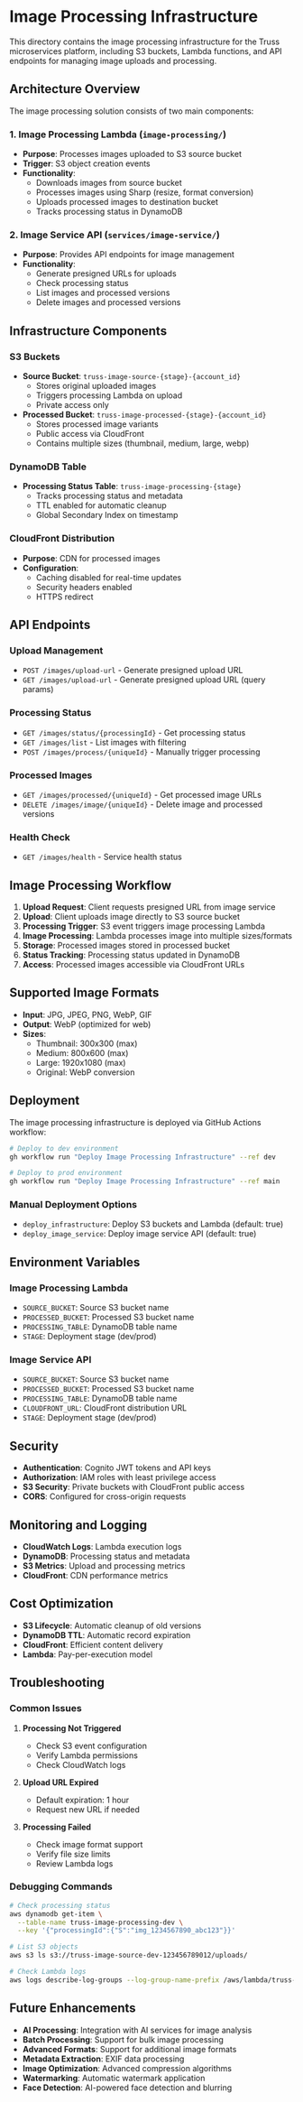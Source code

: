 # Image Processing Infrastructure

This directory contains the image processing infrastructure for the Truss microservices platform, including S3 buckets, Lambda functions, and API endpoints for managing image uploads and processing.

## Architecture Overview

The image processing solution consists of two main components:

### 1. Image Processing Lambda (`image-processing/`)

- **Purpose**: Processes images uploaded to S3 source bucket
- **Trigger**: S3 object creation events
- **Functionality**:
  - Downloads images from source bucket
  - Processes images using Sharp (resize, format conversion)
  - Uploads processed images to destination bucket
  - Tracks processing status in DynamoDB

### 2. Image Service API (`services/image-service/`)

- **Purpose**: Provides API endpoints for image management
- **Functionality**:
  - Generate presigned URLs for uploads
  - Check processing status
  - List images and processed versions
  - Delete images and processed versions

## Infrastructure Components

### S3 Buckets

- **Source Bucket**: `truss-image-source-{stage}-{account_id}`
  - Stores original uploaded images
  - Triggers processing Lambda on upload
  - Private access only
- **Processed Bucket**: `truss-image-processed-{stage}-{account_id}`
  - Stores processed image variants
  - Public access via CloudFront
  - Contains multiple sizes (thumbnail, medium, large, webp)

### DynamoDB Table

- **Processing Status Table**: `truss-image-processing-{stage}`
  - Tracks processing status and metadata
  - TTL enabled for automatic cleanup
  - Global Secondary Index on timestamp

### CloudFront Distribution

- **Purpose**: CDN for processed images
- **Configuration**:
  - Caching disabled for real-time updates
  - Security headers enabled
  - HTTPS redirect

## API Endpoints

### Upload Management

- `POST /images/upload-url` - Generate presigned upload URL
- `GET /images/upload-url` - Generate presigned upload URL (query params)

### Processing Status

- `GET /images/status/{processingId}` - Get processing status
- `GET /images/list` - List images with filtering
- `POST /images/process/{uniqueId}` - Manually trigger processing

### Processed Images

- `GET /images/processed/{uniqueId}` - Get processed image URLs
- `DELETE /images/image/{uniqueId}` - Delete image and processed versions

### Health Check

- `GET /images/health` - Service health status

## Image Processing Workflow

1. **Upload Request**: Client requests presigned URL from image service
2. **Upload**: Client uploads image directly to S3 source bucket
3. **Processing Trigger**: S3 event triggers image processing Lambda
4. **Image Processing**: Lambda processes image into multiple sizes/formats
5. **Storage**: Processed images stored in processed bucket
6. **Status Tracking**: Processing status updated in DynamoDB
7. **Access**: Processed images accessible via CloudFront URLs

## Supported Image Formats

- **Input**: JPG, JPEG, PNG, WebP, GIF
- **Output**: WebP (optimized for web)
- **Sizes**:
  - Thumbnail: 300x300 (max)
  - Medium: 800x600 (max)
  - Large: 1920x1080 (max)
  - Original: WebP conversion

## Deployment

The image processing infrastructure is deployed via GitHub Actions workflow:

```bash
# Deploy to dev environment
gh workflow run "Deploy Image Processing Infrastructure" --ref dev

# Deploy to prod environment
gh workflow run "Deploy Image Processing Infrastructure" --ref main
```

### Manual Deployment Options

- `deploy_infrastructure`: Deploy S3 buckets and Lambda (default: true)
- `deploy_image_service`: Deploy image service API (default: true)

## Environment Variables

### Image Processing Lambda

- `SOURCE_BUCKET`: Source S3 bucket name
- `PROCESSED_BUCKET`: Processed S3 bucket name
- `PROCESSING_TABLE`: DynamoDB table name
- `STAGE`: Deployment stage (dev/prod)

### Image Service API

- `SOURCE_BUCKET`: Source S3 bucket name
- `PROCESSED_BUCKET`: Processed S3 bucket name
- `PROCESSING_TABLE`: DynamoDB table name
- `CLOUDFRONT_URL`: CloudFront distribution URL
- `STAGE`: Deployment stage (dev/prod)

## Security

- **Authentication**: Cognito JWT tokens and API keys
- **Authorization**: IAM roles with least privilege access
- **S3 Security**: Private buckets with CloudFront public access
- **CORS**: Configured for cross-origin requests

## Monitoring and Logging

- **CloudWatch Logs**: Lambda execution logs
- **DynamoDB**: Processing status and metadata
- **S3 Metrics**: Upload and processing metrics
- **CloudFront**: CDN performance metrics

## Cost Optimization

- **S3 Lifecycle**: Automatic cleanup of old versions
- **DynamoDB TTL**: Automatic record expiration
- **CloudFront**: Efficient content delivery
- **Lambda**: Pay-per-execution model

## Troubleshooting

### Common Issues

1. **Processing Not Triggered**

   - Check S3 event configuration
   - Verify Lambda permissions
   - Check CloudWatch logs

2. **Upload URL Expired**

   - Default expiration: 1 hour
   - Request new URL if needed

3. **Processing Failed**
   - Check image format support
   - Verify file size limits
   - Review Lambda logs

### Debugging Commands

```bash
# Check processing status
aws dynamodb get-item \
  --table-name truss-image-processing-dev \
  --key '{"processingId":{"S":"img_1234567890_abc123"}}'

# List S3 objects
aws s3 ls s3://truss-image-source-dev-123456789012/uploads/

# Check Lambda logs
aws logs describe-log-groups --log-group-name-prefix /aws/lambda/truss-image-processing-dev
```

## Future Enhancements

- **AI Processing**: Integration with AI services for image analysis
- **Batch Processing**: Support for bulk image processing
- **Advanced Formats**: Support for additional image formats
- **Metadata Extraction**: EXIF data processing
- **Image Optimization**: Advanced compression algorithms
- **Watermarking**: Automatic watermark application
- **Face Detection**: AI-powered face detection and blurring
